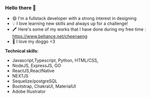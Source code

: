 ### Hello there 👋

<!--
**cheenaeng/cheenaeng** is a ✨ _special_ ✨ repository because its `README.md` (this file) appears on your GitHub profile.

Here are some ideas to get you started:

-->
- 😄 I'm a fullstack developer with a strong interest in designing 
- 💡 I love learning new skills and always up for a challenge! 
- 🖍️ Here's some of my works that I have done during my free time : https://www.behance.net/cheenaeng
- 🐶 I love my doggo <3 

**Technical skills:**
- Javascript,Typescript, Python, HTML/CSS,
- NodeJS, ExpressJS, GO
- ReactJS,ReactNative 
- NEXTJS 
- Sequelize/postgreSQL
- Bootstrap, ChakraUI, MaterialUI
- Adobe Illustrator 
